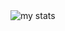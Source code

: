 <img alt="my stats" src="https://github-readme-stats.vercel.app/api/top-langs/?username=annafi06&layout=pie&bg_color=00000000&text_color=ffffff&border_color=00000000"/>
